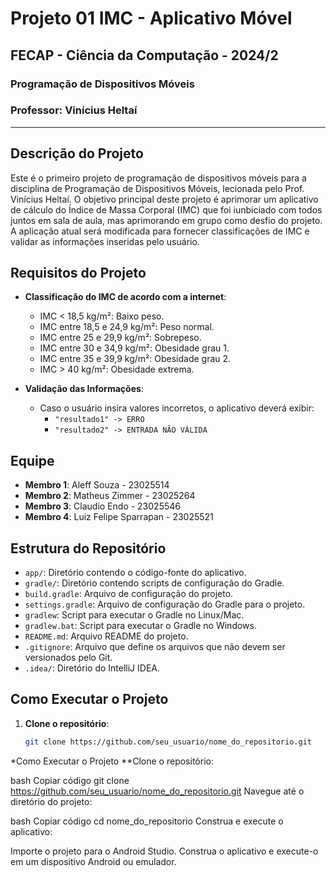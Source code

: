 # Projeto 01 IMC - Aplicativo Móvel

## FECAP - Ciência da Computação - 2024/2

### Programação de Dispositivos Móveis
### Professor: Vinícius Heltaí

---

## Descrição do Projeto

Este é o primeiro projeto de programação de dispositivos móveis para a disciplina de Programação de Dispositivos Móveis, lecionada pelo Prof. Vinícius Heltaí. O objetivo principal deste projeto é aprimorar um aplicativo de cálculo do Índice de Massa Corporal (IMC) que foi iunbiciado com todos juntos em sala de aula, mas aprimorando em grupo como desfio do projeto. A aplicação atual será modificada para fornecer classificações de IMC e validar as informações inseridas pelo usuário.

## Requisitos do Projeto

- **Classificação do IMC de acordo com a internet**:
  - IMC < 18,5 kg/m²: Baixo peso.
  - IMC entre 18,5 e 24,9 kg/m²: Peso normal.
  - IMC entre 25 e 29,9 kg/m²: Sobrepeso.
  - IMC entre 30 e 34,9 kg/m²: Obesidade grau 1.
  - IMC entre 35 e 39,9 kg/m²: Obesidade grau 2.
  - IMC > 40 kg/m²: Obesidade extrema.

- **Validação das Informações**:
  - Caso o usuário insira valores incorretos, o aplicativo deverá exibir:
    - `"resultado1" -> ERRO`
    - `"resultado2" -> ENTRADA NÃO VÁLIDA`

## Equipe

- **Membro 1**: Aleff Souza - 23025514
- **Membro 2**: Matheus Zimmer - 23025264
- **Membro 3**: Claudio Endo - 23025546
- **Membro 4**: Luiz Felipe Sparrapan - 23025521

## Estrutura do Repositório

- `app/`: Diretório contendo o código-fonte do aplicativo.
- `gradle/`: Diretório contendo scripts de configuração do Gradle.
- `build.gradle`: Arquivo de configuração do projeto.
- `settings.gradle`: Arquivo de configuração do Gradle para o projeto.
- `gradlew`: Script para executar o Gradle no Linux/Mac.
- `gradlew.bat`: Script para executar o Gradle no Windows.
- `README.md`: Arquivo README do projeto.
- `.gitignore`: Arquivo que define os arquivos que não devem ser versionados pelo Git.
- `.idea/`: Diretório do IntelliJ IDEA.

## Como Executar o Projeto

1. **Clone o repositório**:
   ```bash
   git clone https://github.com/seu_usuario/nome_do_repositorio.git
   
*Como Executar o Projeto
**Clone o repositório:

bash
Copiar código
git clone https://github.com/seu_usuario/nome_do_repositorio.git
Navegue até o diretório do projeto:

bash
Copiar código
cd nome_do_repositorio
Construa e execute o aplicativo:

Importe o projeto para o Android Studio.
Construa o aplicativo e execute-o em um dispositivo Android ou emulador.

